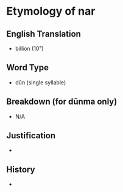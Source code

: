 # Etymology of nar

## English Translation
- billion (10⁹)

## Word Type
- dūn (single syllable)

## Breakdown (for dūnma only)
- N/A

## Justification
- 

## History
- 
